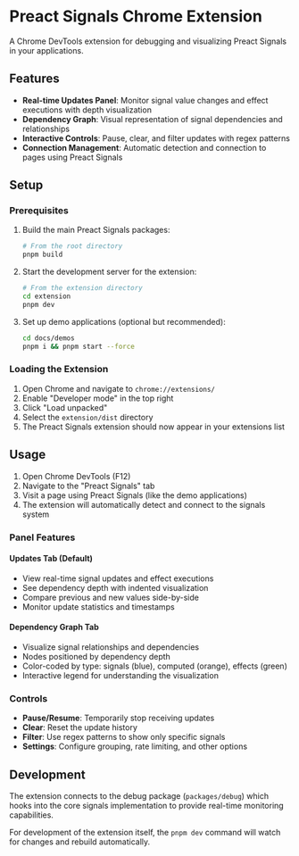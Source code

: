 # Preact Signals Chrome Extension

A Chrome DevTools extension for debugging and visualizing Preact Signals in your applications.

## Features

- **Real-time Updates Panel**: Monitor signal value changes and effect executions with depth visualization
- **Dependency Graph**: Visual representation of signal dependencies and relationships
- **Interactive Controls**: Pause, clear, and filter updates with regex patterns
- **Connection Management**: Automatic detection and connection to pages using Preact Signals

## Setup

### Prerequisites

1. Build the main Preact Signals packages:

   ```bash
   # From the root directory
   pnpm build
   ```

2. Start the development server for the extension:

   ```bash
   # From the extension directory
   cd extension
   pnpm dev
   ```

3. Set up demo applications (optional but recommended):
   ```bash
   cd docs/demos
   pnpm i && pnpm start --force
   ```

### Loading the Extension

1. Open Chrome and navigate to `chrome://extensions/`
2. Enable "Developer mode" in the top right
3. Click "Load unpacked"
4. Select the `extension/dist` directory
5. The Preact Signals extension should now appear in your extensions list

## Usage

1. Open Chrome DevTools (F12)
2. Navigate to the "Preact Signals" tab
3. Visit a page using Preact Signals (like the demo applications)
4. The extension will automatically detect and connect to the signals system

### Panel Features

#### Updates Tab (Default)

- View real-time signal updates and effect executions
- See dependency depth with indented visualization
- Compare previous and new values side-by-side
- Monitor update statistics and timestamps

#### Dependency Graph Tab

- Visualize signal relationships and dependencies
- Nodes positioned by dependency depth
- Color-coded by type: signals (blue), computed (orange), effects (green)
- Interactive legend for understanding the visualization

### Controls

- **Pause/Resume**: Temporarily stop receiving updates
- **Clear**: Reset the update history
- **Filter**: Use regex patterns to show only specific signals
- **Settings**: Configure grouping, rate limiting, and other options

## Development

The extension connects to the debug package (`packages/debug`) which hooks into the core signals implementation to provide real-time monitoring capabilities.

For development of the extension itself, the `pnpm dev` command will watch for changes and rebuild automatically.
